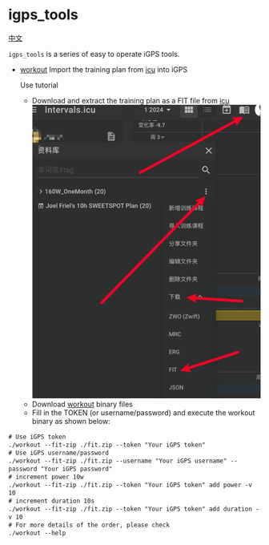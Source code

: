 # igps_tools

[中文](./README_zh.md)

`igps_tools` is a series of easy to operate iGPS tools.

- [workout](https://github.com/zzyandzzy/igps_tools/releases) Import the training plan
  from [icu](https://intervals.icu/) into iGPS

  Use tutorial
  - Download and extract the training plan as a FIT file from [icu](https://intervals.icu/)
    ![img.png](images/img.png)
  - Download [workout](https://github.com/zzyandzzy/igps_tools/releases) binary files
  - Fill in the TOKEN (or username/password) and execute the workout binary as shown below:

```shell
# Use iGPS token
./workout --fit-zip ./fit.zip --token "Your iGPS token"
# Use iGPS username/password
./workout --fit-zip ./fit.zip --username "Your iGPS username" --password "Your iGPS password"
# increment power 10w
./workout --fit-zip ./fit.zip --token "Your iGPS token" add power -v 10
# increment duration 10s
./workout --fit-zip ./fit.zip --token "Your iGPS token" add duration -v 10
# For more details of the order, please check
./workout --help
```
